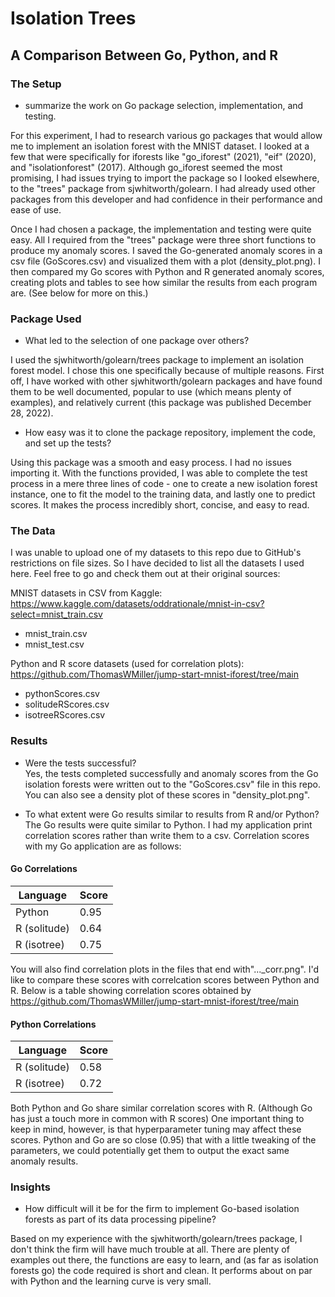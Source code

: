 # Isolation Trees
## A Comparison Between Go, Python, and R

### The Setup
- summarize the work on Go package selection, implementation, and testing. 

For this experiment, I had to research various go packages that would allow me to implement an isolation forest with the MNIST dataset. I looked at a few that were specifically for iforests like "go_iforest" (2021), "eif" (2020), and "isolationforest" (2017). Although go_iforest seemed the most promising, I had issues trying to import the package so I looked elsewhere, to the "trees" package from sjwhitworth/golearn. I had already used other packages from this developer and had confidence in their performance and ease of use.  

Once I had chosen a package, the implementation and testing were quite easy. All I required from the "trees" package were three short functions to produce my anomaly scores. I saved the Go-generated anomaly scores in a csv file (GoScores.csv) and visualized them with a plot (density_plot.png). I then compared my Go scores with Python and R generated anomaly scores, creating plots and tables to see how similar the results from each program are. (See below for more on this.)

### Package Used
- What led to the selection of one package over others?  

I used the sjwhitworth/golearn/trees package to implement an isolation forest model. I chose this one specifically because of multiple reasons. First off, I have worked with other sjwhitworth/golearn packages and have found them to be well documented, popular to use (which means plenty of examples), and relatively current (this package was published December 28, 2022). 

- How easy was it to clone the package repository, implement the code, and set up the tests?  

Using this package was a smooth and easy process. I had no issues importing it. With the functions provided, I was able to complete the test process in a mere three lines of code - one to create a new isolation forest instance, one to fit the model to the training data, and lastly one to predict scores. It makes the process incredibly short, concise, and easy to read.


### The Data
I was unable to upload one of my datasets to this repo due to GitHub's restrictions on file sizes. So I have decided to list all the datasets I used here. Feel free to go and check them out at their original sources:

MNIST datasets in CSV from Kaggle:
https://www.kaggle.com/datasets/oddrationale/mnist-in-csv?select=mnist_train.csv

- mnist_train.csv
- mnist_test.csv

Python and R score datasets (used for correlation plots):
https://github.com/ThomasWMiller/jump-start-mnist-iforest/tree/main

- pythonScores.csv
- solitudeRScores.csv
- isotreeRScores.csv

### Results
- Were the tests successful?  
Yes, the tests completed successfully and anomaly scores from the Go isolation forests were written out to the "GoScores.csv" file in this repo. You can also see a density plot of these scores in "density_plot.png".

- To what extent were Go results similar to results from R and/or Python?  
The Go results were quite similar to Python. I had my application print correlation scores rather than write them to a csv. Correlation scores with my Go application are as follows:

#### Go Correlations
|Language    |Score|
|------------|-----|
|Python      |0.95 |
|R (solitude)|0.64 |
|R (isotree) |0.75 |

You will also find correlation plots in the files that end with"..._corr.png". I'd like to compare these scores with correlcation scores between Python and R. Below is a table showing correlation scores obtained by https://github.com/ThomasWMiller/jump-start-mnist-iforest/tree/main

#### Python Correlations
|Language    |Score|
|------------|-----|
|R (solitude)|0.58 |
|R (isotree) |0.72 |

Both Python and Go share similar correlation scores with R. (Although Go has just a touch more in common with R scores) One important thing to keep in mind, however, is that hyperparameter tuning may affect these scores. Python and Go are so close (0.95) that with a little tweaking of the parameters, we could potentially get them to output the exact same anomaly results.

### Insights
- How difficult will it be for the firm to implement Go-based isolation forests as part of its data processing pipeline?

Based on my experience with the sjwhitworth/golearn/trees package, I don't think the firm will have much trouble at all. There are plenty of examples out there, the functions are easy to learn, and (as far as isolation forests go) the code required is short and clean. It performs about on par with Python and the learning curve is very small.